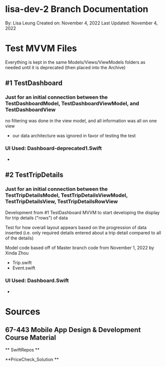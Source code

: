 #  lisa-dev-2 Branch Documentation

By: Lisa Leung
Created on: November 4, 2022
Last Updated: November 4, 2022

#  Test MVVM Files 
Everything is kept in the same Models/Views/ViewModels folders as needed until it is deprecated (then placed into the Archive)

## #1 TestDashboard
### Just for an initial connection between the TestDashboardModel, TestDashboardViewModel, and TestDashboardView

no filtering was done in the view model, and all information was all on one view
- our data architecture was ignored in favor of testing the test

### UI Used: Dashboard-deprecated1.Swift
- 

## #2 TestTripDetails
### Just for an initial connection between the TestTripDetailsModel, TestTripDetailsViewModel, TestTripDetailsView, TestTripDetailsRowView

Development from #1 TestDashboard MVVM to start developing the display for trip details ("rows") of data

Test for how overall layout appears based on the progression of data inserted (i.e. only required details entered about a trip detail compared to all of the details)

Model code based off of Master branch code from November 1, 2022 by Xinda Zhou
- Trip.swift
- Event.swift

### UI Used: Dashboard.Swift
- 

# Sources

## 67-443 Mobile App Design & Development Course Material
** SwiftRepos **

**PriceCheck_Solution **

